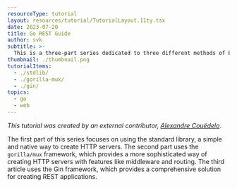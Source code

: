 ```yaml
---
resourceType: tutorial
layout: resources/tutorial/TutorialLayout.11ty.tsx
date: 2023-07-20
title: Go REST Guide
author: svk
subtitle: >-
  This is a three-part series dedicated to three different methods of building a Go REST API.
thumbnail: ./thumbnail.png
tutorialItems:
  - ./stdlib/
  - ./gorilla-mux/
  - ./gin/
topics:
  - go
  - web
---
```


_This tutorial was created by an external contributor, <a href="https://github.com/xNok" target="_blank">Alexandre Couëdelo</a>_.

The first part of this series focuses on using the standard library, a simple and native way to create HTTP servers. The second part uses the `gorilla/mux` framework, which provides a more sophisticated way of creating HTTP servers with features like middleware and routing. The third article uses the Gin framework, which provides a comprehensive solution for creating REST applications.
